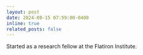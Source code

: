 ```yaml
---
layout: post
date: 2024-08-15 07:59:00-0400
inline: true
related_posts: false
---
```


Started as a research fellow at the Flatiron Institute.